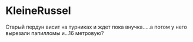 # KleineRussel
Старый пердун висит на турниках и ждет пока внучка.....а потом у него вырезали папилломы и...16 метровую?
